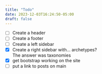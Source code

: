 ```yaml
---
title: "Todo"
date: 2023-12-03T16:24:50-05:00
draft: false
---
```


- [ ] Create a header
- [ ] Create a footer
- [ ] Create a left sidebar
- [x] Create a right sidebar with... archetypes?  
The answer was taxonomies
- [x] get bootstrap working on the site 
- [ ] put a link to posts on main